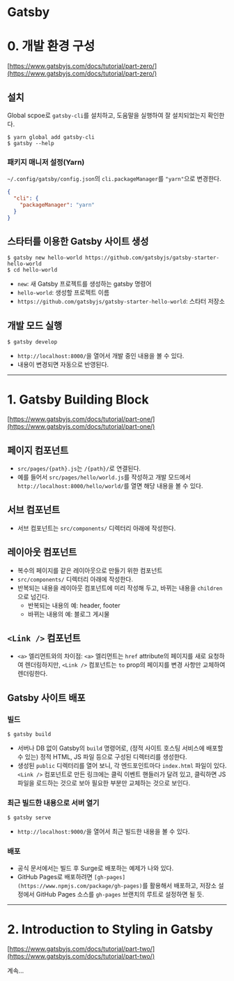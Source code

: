 # Gatsby

# 0. 개발 환경 구성

[https://www.gatsbyjs.com/docs/tutorial/part-zero/](https://www.gatsbyjs.com/docs/tutorial/part-zero/)

## 설치

Global scpoe로 `gatsby-cli`를 설치하고, 도움말을 실행하여 잘 설치되었는지 확인한다.

```plaintext
$ yarn global add gatsby-cli
$ gatsby --help
```

### 패키지 매니저 설정(Yarn)

`~/.config/gatsby/config.json`의 `cli.packageManager`를 `"yarn"`으로 변경한다.

```json
{
  "cli": {
    "packageManager": "yarn"
  }
}
```

## 스타터를 이용한 Gatsby 사이트 생성

```plaintext
$ gatsby new hello-world https://github.com/gatsbyjs/gatsby-starter-hello-world
$ cd hello-world
```

- `new`: 새 Gatsby 프로젝트를 생성하는 gatsby 명령어
- `hello-world`: 생성할 프로젝트 이름
- `https://github.com/gatsbyjs/gatsby-starter-hello-world`: 스타터 저장소

## 개발 모드 실행

```plaintext
$ gatsby develop
```

- `http://localhost:8000/`을 열어서 개발 중인 내용을 볼 수 있다.
- 내용이 변경되면 자동으로 반영된다.

---

# 1. Gatsby Building Block

[https://www.gatsbyjs.com/docs/tutorial/part-one/](https://www.gatsbyjs.com/docs/tutorial/part-one/)

## 페이지 컴포넌트

- `src/pages/{path}.js`는 `/{path}/`로 연결된다.
- 예를 들어서 `src/pages/hello/world.js`를 작성하고 개발 모드에서 `http://localhost:8000/hello/world/`를 열면 해당 내용을 볼 수 있다.

## 서브 컴포넌트

- 서브 컴포넌트는 `src/components/` 디렉터리 아래에 작성한다.

## 레이아웃 컴포넌트

- 복수의 페이지를 같은 레이아웃으로 만들기 위한 컴포넌트
- `src/components/` 디렉터리 아래에 작성한다.
- 반복되는 내용을 레이아웃 컴포넌트에 미리 작성해 두고, 바뀌는 내용을 `children`으로 넘긴다.
  - 반복되는 내용의 예: header, footer
  - 바뀌는 내용의 예: 블로그 게시물

## `<Link />` 컴포넌트

- `<a>` 엘리먼트와의 차이점: `<a>` 엘리먼트는 `href` attribute의 페이지를 새로 요청하여 렌더링하지만, `<Link />` 컴포넌트는 `to` prop의 페이지를 변경 사항만 교체하여 렌더링한다.

## Gatsby 사이트 배포

### 빌드

```plaintext
$ gatsby build
```

- 서버나 DB 없이 Gatsby의 `build` 명령어로, (정적 사이트 호스팅 서비스에 배포할 수 있는) 정적 HTML, JS 파일 등으로 구성된 디렉터리를 생성한다.
- 생성된 `public` 디렉터리를 열어 보니, 각 엔드포인트마다 `index.html` 파일이 있다. `<Link />` 컴포넌트로 만든 링크에는 클릭 이벤트 핸들러가 달려 있고, 클릭하면 JS 파일을 로드하는 것으로 보아 필요한 부분만 교체하는 것으로 보인다.

### 최근 빌드한 내용으로 서버 열기

```plaintext
$ gatsby serve
```

- `http://localhost:9000/`을 열어서 최근 빌드한 내용을 볼 수 있다.

### 배포

- 공식 문서에서는 빌드 후 Surge로 배포하는 예제가 나와 있다.
- GitHub Pages로 배포하려면 `[gh-pages](https://www.npmjs.com/package/gh-pages)`를 활용해서 배포하고, 저장소 설정에서 GitHub Pages 소스를 `gh-pages` 브랜치의 루트로 설정하면 될 듯.

---

# 2. Introduction to Styling in Gatsby

[https://www.gatsbyjs.com/docs/tutorial/part-two/](https://www.gatsbyjs.com/docs/tutorial/part-two/)

계속...
